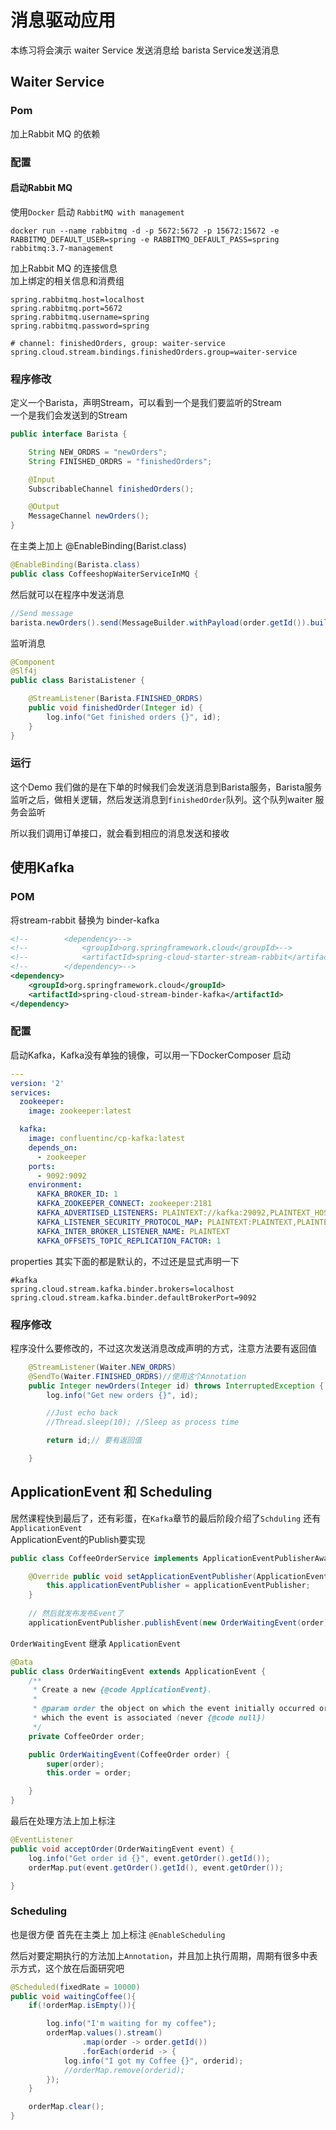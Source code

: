 # 消息驱动应用 
本练习将会演示 waiter Service 发送消息给 barista Service发送消息

## Waiter Service 
### Pom
加上Rabbit MQ 的依赖

### 配置
#### 启动Rabbit MQ
使用`Docker` 启动 `RabbitMQ with management`  
```shell
docker run --name rabbitmq -d -p 5672:5672 -p 15672:15672 -e RABBITMQ_DEFAULT_USER=spring -e RABBITMQ_DEFAULT_PASS=spring rabbitmq:3.7-management
```

加上Rabbit MQ 的连接信息  
加上绑定的相关信息和消费组
```properties
spring.rabbitmq.host=localhost
spring.rabbitmq.port=5672
spring.rabbitmq.username=spring
spring.rabbitmq.password=spring

# channel: finishedOrders, group: waiter-service
spring.cloud.stream.bindings.finishedOrders.group=waiter-service
```

### 程序修改
定义一个Barista，声明Stream，可以看到一个是我们要监听的Stream  
一个是我们会发送到的Stream
```java
public interface Barista {

    String NEW_ORDRS = "newOrders";
    String FINISHED_ORDRS = "finishedOrders";

    @Input
    SubscribableChannel finishedOrders();

    @Output
    MessageChannel newOrders();
}

```

在主类上加上 @EnableBinding(Barist.class)
```java
@EnableBinding(Barista.class)
public class CoffeeshopWaiterServiceInMQ {
```

然后就可以在程序中发送消息
```java
//Send message
barista.newOrders().send(MessageBuilder.withPayload(order.getId()).build());
```


监听消息
```java
@Component
@Slf4j
public class BaristaListener {

    @StreamListener(Barista.FINISHED_ORDRS)
    public void finishedOrder(Integer id) {
        log.info("Get finished orders {}", id);
    }
}
```

### 运行
这个Demo 我们做的是在下单的时候我们会发送消息到Barista服务，Barista服务监听之后，做相关逻辑，然后发送消息到`finishedOrder`队列。这个队列waiter 服务会监听

所以我们调用订单接口，就会看到相应的消息发送和接收

## 使用Kafka
### POM
将stream-rabbit 替换为 binder-kafka
```xml
<!--		<dependency>-->
<!--			<groupId>org.springframework.cloud</groupId>-->
<!--			<artifactId>spring-cloud-starter-stream-rabbit</artifactId>-->
<!--		</dependency>-->
<dependency>
    <groupId>org.springframework.cloud</groupId>
    <artifactId>spring-cloud-stream-binder-kafka</artifactId>
</dependency>
```

### 配置
启动Kafka，Kafka没有单独的镜像，可以用一下DockerComposer 启动
```yaml
---
version: '2'
services:
  zookeeper:
    image: zookeeper:latest

  kafka:
    image: confluentinc/cp-kafka:latest
    depends_on:
      - zookeeper
    ports:
      - 9092:9092
    environment:
      KAFKA_BROKER_ID: 1
      KAFKA_ZOOKEEPER_CONNECT: zookeeper:2181
      KAFKA_ADVERTISED_LISTENERS: PLAINTEXT://kafka:29092,PLAINTEXT_HOST://localhost:9092
      KAFKA_LISTENER_SECURITY_PROTOCOL_MAP: PLAINTEXT:PLAINTEXT,PLAINTEXT_HOST:PLAINTEXT
      KAFKA_INTER_BROKER_LISTENER_NAME: PLAINTEXT
      KAFKA_OFFSETS_TOPIC_REPLICATION_FACTOR: 1
```
properties
其实下面的都是默认的，不过还是显式声明一下
```properties
#kafka
spring.cloud.stream.kafka.binder.brokers=localhost
spring.cloud.stream.kafka.binder.defaultBrokerPort=9092
```

### 程序修改
程序没什么要修改的，不过这次发送消息改成声明的方式，注意方法要有返回值
```java
    @StreamListener(Waiter.NEW_ORDRS)
    @SendTo(Waiter.FINISHED_ORDRS)//使用这个Annotation
    public Integer newOrders(Integer id) throws InterruptedException {
        log.info("Get new orders {}", id);

        //Just echo back
        //Thread.sleep(10); //Sleep as process time

        return id;// 要有返回值

    }
```
## ApplicationEvent 和 Scheduling
居然课程快到最后了，还有彩蛋，在`Kafka`章节的最后阶段介绍了`Schduling` 还有`ApplicationEvent`  
ApplicationEvent的Publish要实现 
```java
public class CoffeeOrderService implements ApplicationEventPublisherAware {

    @Override public void setApplicationEventPublisher(ApplicationEventPublisher applicationEventPublisher) {
        this.applicationEventPublisher = applicationEventPublisher;
    }
    
    // 然后就发布发布Event了
    applicationEventPublisher.publishEvent(new OrderWaitingEvent(order));

```

`OrderWaitingEvent` 继承 `ApplicationEvent`
```java
@Data
public class OrderWaitingEvent extends ApplicationEvent {
    /**
     * Create a new {@code ApplicationEvent}.
     *
     * @param order the object on which the event initially occurred or with
     * which the event is associated (never {@code null})
     */
    private CoffeeOrder order;

    public OrderWaitingEvent(CoffeeOrder order) {
        super(order);
        this.order = order;

    }
}
```

最后在处理方法上加上标注
```java
@EventListener
public void acceptOrder(OrderWaitingEvent event) {
    log.info("Get order id {}", event.getOrder().getId());
    orderMap.put(event.getOrder().getId(), event.getOrder());

}
```

### Scheduling
也是很方便
首先在主类上 加上标注 `@EnableScheduling`

然后对要定期执行的方法加上`Annotation`，并且加上执行周期，周期有很多中表示方式，这个放在后面研究吧
```java
@Scheduled(fixedRate = 10000)
public void waitingCoffee(){
    if(!orderMap.isEmpty()){

        log.info("I'm waiting for my coffee");
        orderMap.values().stream()
                .map(order -> order.getId())
                .forEach(orderid -> {
            log.info("I got my Coffee {}", orderid);
            //orderMap.remove(orderid);
        });
    }

    orderMap.clear();
}

```
